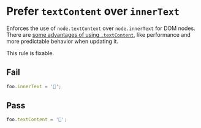 # Prefer `textContent` over `innerText`

Enforces the use of `node.textContent` over `node.innerText` for DOM nodes. There are [some advantages of using `.textContent`](https://developer.mozilla.org/en-US/docs/Web/API/Node/textContent), like performance and more predictable behavior when updating it.

This rule is fixable.


## Fail

```js
foo.innerText = '🦄';
```

## Pass

```js
foo.textContent = '🦄';
```
